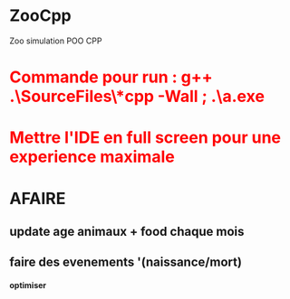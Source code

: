 # ZooCpp
Zoo simulation POO CPP 

<h1 style="color:red">Commande pour run : g++ .\SourceFiles\*cpp -Wall ; .\a.exe</h1>
<h1 style="color:red">Mettre l'IDE en full screen pour une experience maximale</h1>
  <h1>AFAIRE</h1>

 <h2>update age animaux + food chaque mois</h2>
 <h2>faire des evenements '(naissance/mort)</h2>

 <h4>optimiser</h4>

